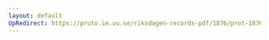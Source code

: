 ```yaml
---
layout: default
UpRedirect: https://pruto.im.uu.se/riksdagen-records-pdf/1876/prot-1876--ak--011/prot-1876--ak--011_047.pdf
---
```

